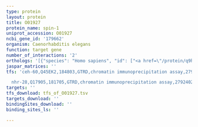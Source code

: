 ```yaml
---
type: protein
layout: protein
title: O01927
protein_name: spin-1
uniprot_accession: O01927
ncbi_gene_id: '179662'
organism: Caenorhabditis elegans
function: target gene
number_of_interactions: '2'
orthologs: '[{"species": "Homo sapiens", "id": ["<a href=\"/protein/q9h2v7\">Q9H2V7</a>", "<a href=\"/protein/q6zmd2\">Q6ZMD2</a>", "<a href=\"/protein/q8ivw8\">Q8IVW8</a>"]}, {"species": "Mus musculus", "id": ["<a href=\"/protein/q91vm4\">Q91VM4</a>", "<a href=\"/protein/q8r0g7\">Q8R0G7</a>"]}, {"species": "Rattus norvegicus", "id": ["<a href=\"/protein/q2ydu8\">Q2YDU8</a>", "D3ZCZ0"]}, {"species": "Drosophila melanogaster", "id": ["<a href=\"/protein/q9gqq0\">Q9GQQ0</a>"]}, {"species": "Danio rerio", "id": ["<a href=\"/protein/g1k2f4\">G1K2F4</a>", "A2SWM2", "A2CER7"]}]'
jaspar_matrices: ''
tfs: 'ceh-60,Q45EK2,184803,GTRD,chromatin immunoprecipitation assay,27924024%5Buid%5D,No

  nhr-28,Q17905,181705,GTRD,chromatin immunoprecipitation assay,27924024%5Buid%5D,No'
targets: ''
tfs_download: tfs_of_O01927.tsv
targets_download: ''
bindingSites_download: ''
binding_sites_ls: ''

---
```

